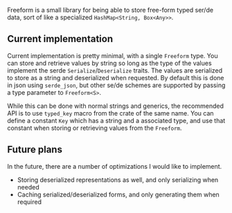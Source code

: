 Freeform is a small library for being able to store free-form typed ser/de data, sort of like a specialized `HashMap<String, Box<Any>>`.

## Current implementation

Current implementation is pretty minimal, with a single `Freeform` type. You can store and retrieve values by string so 
long as the type of the values implement the serde `Serialize`/`Deserialize` traits. The values are serialized to store 
as a string and deserialized when requested. By default this is done in json using `serde_json`, but other se/de schemes
are supported by passing a type parameter to `Freeform<S>`.

While this can be done with normal strings and generics, the recommended API is to use `typed_key` macro from the crate
of the same name. You can define a constant `Key` which has a string and a associated type, and use that constant when
storing or retrieving values from the `Freeform`.

## Future plans

In the future, there are a number of optimizations I would like to implement.

* Storing deserialized representations as well, and only serializing when needed
* Caching serialized/deserialized forms, and only generating them when required